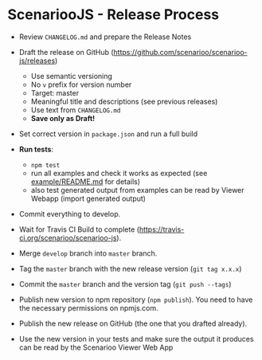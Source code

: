 # ScenariooJS - Release Process

* Review `CHANGELOG.md` and prepare the Release Notes

* Draft the release on GitHub (https://github.com/scenarioo/scenarioo-js/releases)
  * Use semantic versioning
  * No `v` prefix for version number
  * Target: master
  * Meaningful title and descriptions (see previous releases)
  * Use text from `CHANGELOG.md`
  * **Save only as Draft!**

* Set correct version in `package.json` and run a full build

* **Run tests**:
    * `npm test`
    * run all examples and check it works as expected (see [example/README.md](../../example/README.md) for details)
    * also test generated output from examples can be read by Viewer Webapp (import generated output)    

* Commit everything to develop.

* Wait for Travis CI Build to complete (https://travis-ci.org/scenarioo/scenarioo-js).

* Merge `develop` branch into `master` branch.

* Tag the `master` branch with the new release version (`git tag x.x.x`)

* Commit the `master` branch and the version tag (`git push --tags`)

* Publish new version to npm repository (`npm publish`). You need to have the necessary permissions on npmjs.com.

* Publish the new release on GitHub (the one that you drafted already).

* Use the new version in your tests and make sure the output it produces can be read by the Scenarioo Viewer Web App
